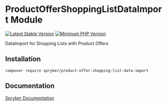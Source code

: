 # ProductOfferShoppingListDataImport Module
[![Latest Stable Version](https://poser.pugx.org/spryker/product-offer-shopping-list-data-import/v/stable.svg)](https://packagist.org/packages/spryker/product-offer-shopping-list-data-import)
[![Minimum PHP Version](https://img.shields.io/badge/php-%3E%3D%207.4-8892BF.svg)](https://php.net/)

DataImport for Shopping Lists with Product Offers

## Installation

```
composer require spryker/product-offer-shopping-list-data-import
```

## Documentation

[Spryker Documentation](https://academy.spryker.com/developing_with_spryker/module_guide/modules.html)
